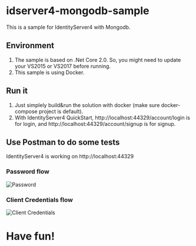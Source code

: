 # idserver4-mongodb-sample
This is a sample for IdentityServer4 with Mongodb.

## Environment
1. The sample is based on .Net Core 2.0. So, you might need to update your VS2015 or VS2017 before running.
2. This sample is using Docker.

## Run it
1. Just simplely build&run the solution with docker (make sure docker-compose project is default).
2. With IdentityServer4 QuickStart, http://localhost:44329/account/login is for login, and http://localhost:44329/account/signup is for signup.

## Use Postman to do some tests
IdentityServer4 is working on http://localhost:44329

### Password flow
![Password](https://github.com/VincentSCW/idserver4-mongodb-sample/raw/master/pic/password_flow.png)
### Client Credentials flow
![Client Credentials](https://github.com/VincentSCW/idserver4-mongodb-sample/raw/master/pic/clientcredentials_flow.png)

# Have fun!

